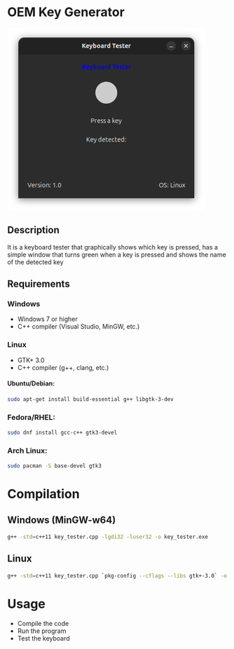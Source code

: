 # OEM Key Generator

![](https://github.com/Nikki-M12/kerboard-tester/blob/main/key_tester.png)

## Description

It is a keyboard tester that graphically shows which key is pressed, has a simple window that turns green when a key is pressed and shows the name of the detected key

## Requirements

### Windows
- Windows 7 or higher
- C++ compiler (Visual Studio, MinGW, etc.)

### Linux
- GTK+ 3.0
- C++ compiler (g++, clang, etc.)

#### Ubuntu/Debian:
```bash
sudo apt-get install build-essential g++ libgtk-3-dev
```
### Fedora/RHEL:
```bash
sudo dnf install gcc-c++ gtk3-devel
```
### Arch Linux:
```bash
sudo pacman -S base-devel gtk3
```
# Compilation
## Windows (MinGW-w64)
```bash
g++ -std=c++11 key_tester.cpp -lgdi32 -luser32 -o key_tester.exe
```
## Linux
```bash
g++ -std=c++11 key_tester.cpp `pkg-config --cflags --libs gtk+-3.0` -o key_tester
```
# Usage
- Compile the code
- Run the program
- Test the keyboard
